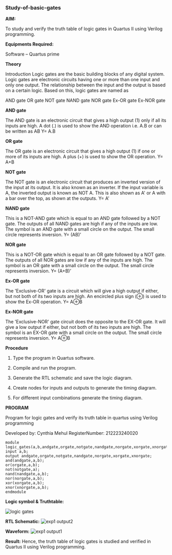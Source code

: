 ### Study-of-basic-gates

**AIM:** 

To study and verify the truth table of logic gates in Quartus II using Verilog programming.

**Equipments Required:**

Software – Quartus prime 

**Theory**

Introduction Logic gates are the basic building blocks of any digital system. Logic gates are electronic circuits having one or more than one input and only one output. The relationship between the input and the output is based on a certain logic. Based on this, logic gates are named as

AND gate OR gate NOT gate NAND gate NOR gate Ex-OR gate Ex-NOR gate

**AND gate**

The AND gate is an electronic circuit that gives a high output (1) only if all its inputs are high. A dot (.) is used to show the AND operation i.e. A.B or can be written as AB
Y= A.B

**OR gate** 

The OR gate is an electronic circuit that gives a high output (1) if one or more of its inputs are high. A plus (+) is used to show the OR operation.
Y= A+B

**NOT gate**

The NOT gate is an electronic circuit that produces an inverted version of the input at its output. It is also known as an inverter. If the input variable is A, the inverted output is known as NOT A. This is also shown as A' or A with a bar over the top, as shown at the outputs.
Y= A'

**NAND gate**

This is a NOT-AND gate which is equal to an AND gate followed by a NOT gate. The outputs of all NAND gates are high if any of the inputs are low. The symbol is an AND gate with a small circle on the output. The small circle represents inversion.
Y= (AB)’

**NOR gate**

This is a NOT-OR gate which is equal to an OR gate followed by a NOT gate. The outputs of all NOR gates are low if any of the inputs are high. The symbol is an OR gate with a small circle on the output. The small circle represents inversion.
Y= (A+B)’

**Ex-OR gate**

The 'Exclusive-OR' gate is a circuit which will give a high output if either, but not both of its two inputs are high. An encircled plus sign (⊕) is used to show the Ex-OR operation.
Y= A⊕B

**Ex-NOR gate**

The 'Exclusive-NOR' gate circuit does the opposite to the EX-OR gate. It will give a low output if either, but not both of its two inputs are high. The symbol is an EX-OR gate with a small circle on the output. The small circle represents inversion.
Y= A⊕B

**Procedure** 

1.	Type the program in Quartus software.

2.	Compile and run the program.

3.	Generate the RTL schematic and save the logic diagram.

4.	Create nodes for inputs and outputs to generate the timing diagram.

5.	For different input combinations generate the timing diagram.


**PROGRAM**

Program for logic gates and verify its truth table in quartus using Verilog programming

 Developed by: Cynthia Mehul
 RegisterNumber: 212223240020

```
module logic_gates(a,b,andgate,orgate,notgate,nandgate,norgate,xorgate,xnorgate);
input a,b;
output andgate,orgate,notgate,nandgate,norgate,xorgate,xnorgate;
and(andgate,a,b);
or(orgate,a,b);
not(notgate,a);
nand(nandgate,a,b);
nor(norgate,a,b);
xor(xorgate,a,b);
xnor(xnorgate,a,b);
endmodule
```
 
**Logic symbol & Truthtable:**

![logic gates](https://github.com/CynthiaMehul/study-of-basic-gates/assets/150319444/002d263d-4714-49ee-80f9-5914488712a7)

**RTL Schematic:** 
![exp1 output2](https://github.com/CynthiaMehul/study-of-basic-gates/assets/150319444/2f163cad-570e-434b-af78-027e1c05f444)

**Waveform:**
![exp1 output1](https://github.com/CynthiaMehul/study-of-basic-gates/assets/150319444/361e9c6c-7c83-4a96-8eb3-a1163b3cf051)

**Result:**
Hence, the truth table of logic gates is studied and verified in Quartus II using Verilog programming.
